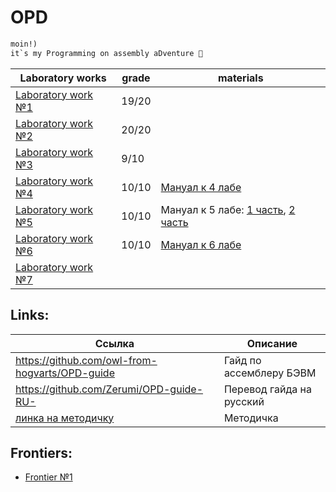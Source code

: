 # OPD
```css
moin!) 
it`s my Programming on assembly aDventure 🎉
```
|Laboratory works|grade|materials|
|-|-|-|
|[Laboratory work №1](./lab1)|19/20||
|[Laboratory work №2](./lab2)|20/20||
|[Laboratory work №3](./lab3)|9/10||
|[Laboratory work №4](./lab4)|10/10|[Мануал к 4 лабе](https://vk.com/wall-192451261_14)|
|[Laboratory work №5](./lab5)|10/10|Мануал к 5 лабе: [1 часть](https://vk.com/wall-192451261_20), [2 часть](https://vk.com/wall-192451261_21)|
|[Laboratory work №6](./lab6)|10/10|[Мануал к 6 лабе](https://vk.com/wall-192451261_27)|
|[Laboratory work №7](./lab7)||

## Links:

| Ссылка | Описание |
| --- | --- |
| https://github.com/owl-from-hogvarts/OPD-guide | Гайд по ассемблеру БЭВМ |
| https://github.com/Zerumi/OPD-guide-RU- | Перевод гайда на русский |
| [линка на методичку](https://se.ifmo.ru/documents/10180/38002/%D0%9C%D0%B5%D1%82%D0%BE%D0%B4%D0%B8%D1%87%D0%B5%D1%81%D0%BA%D0%B8%D0%B5+%D1%83%D0%BA%D0%B0%D0%B7%D0%B0%D0%BD%D0%B8%D1%8F+%D0%BA+%D0%B2%D1%8B%D0%BF%D0%BE%D0%BB%D0%BD%D0%B5%D0%BD%D0%B8%D1%8E+%D0%BB%D0%B0%D0%B1%D0%BE%D1%80%D0%B0%D1%82%D0%BE%D1%80%D0%BD%D1%8B%D1%85+%D1%80%D0%B0%D0%B1%D0%BE%D1%82+%D0%B8+%D1%80%D1%83%D0%B1%D0%B5%D0%B6%D0%BD%D0%BE%D0%B3%D0%BE+%D0%BA%D0%BE%D0%BD%D1%82%D1%80%D0%BE%D0%BB%D1%8F+%D0%91%D0%AD%D0%92%D0%9C+2019+bcomp-ng.pdf/d5a1be02-ad3f-4c43-8032-a2a04d6db12e) | Методичка |


## Frontiers:
- [Frontier №1](./frontier1)
